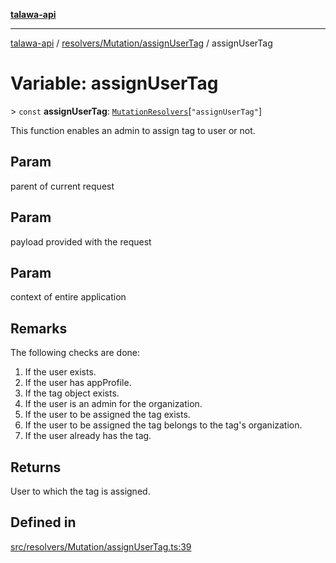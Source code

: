 [**talawa-api**](../../../../README.md)

***

[talawa-api](../../../../modules.md) / [resolvers/Mutation/assignUserTag](../README.md) / assignUserTag

# Variable: assignUserTag

\> `const` **assignUserTag**: [`MutationResolvers`](../../../../types/generatedGraphQLTypes/type-aliases/MutationResolvers.md)\[`"assignUserTag"`\]

This function enables an admin to assign tag to user or not.

## Param

parent of current request

## Param

payload provided with the request

## Param

context of entire application

## Remarks

The following checks are done:
1. If the user exists.
2. If the user has appProfile.
3. If the tag object exists.
4. If the user is an admin for the organization.
5. If the user to be assigned the tag exists.
6. If the user to be assigned the tag belongs to the tag's organization.
7. If the user already has the tag.

## Returns

User to which the tag is assigned.

## Defined in

[src/resolvers/Mutation/assignUserTag.ts:39](https://github.com/PalisadoesFoundation/talawa-api/blob/832d310bae30bd8cb45fb1b44f62dd776dccc52f/src/resolvers/Mutation/assignUserTag.ts#L39)
